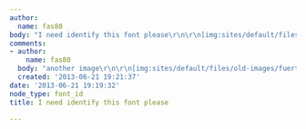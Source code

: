 ```yaml
---
author:
  name: fas80
body: "I need identify this font please\r\n\r\n[img:sites/default/files/old-images/MEL_3480.jpg]"
comments:
- author:
    name: fas80
  body: "another image\r\n\r\n[img:sites/default/files/old-images/fuertes_6137.jpg]"
  created: '2013-06-21 19:21:37'
date: '2013-06-21 19:19:32'
node_type: font_id
title: I need identify this font please

---
```

